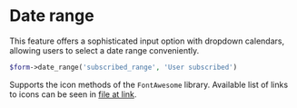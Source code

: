 # Date range

This feature offers a sophisticated input option with dropdown calendars, allowing users to select a date range conveniently.
```php
$form->date_range('subscribed_range', 'User subscribed')
```
Supports the icon methods of the `FontAwesome` library. Available list of links to icons can be seen in [file at link](https://github.com/bfg-s/admin/blob/master/src/Traits/FontAwesome.php).
